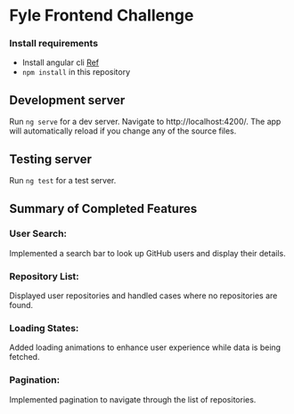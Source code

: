 # Fyle Frontend Challenge

### Install requirements
* Install angular cli [Ref](https://angular.io/cli)
* `npm install` in this repository 

## Development server

Run `ng serve` for a dev server. Navigate to http://localhost:4200/. The app will automatically reload if you change any of the source files.

## Testing server

Run `ng test` for a test server. 

## Summary of Completed Features

### User Search: 
 Implemented a search bar to look up GitHub users and display their details.
### Repository List: 
Displayed user repositories and handled cases where no repositories are found.
### Loading States: 
Added loading animations to enhance user experience while data is being fetched.
### Pagination:
 Implemented pagination to navigate through the list of repositories.